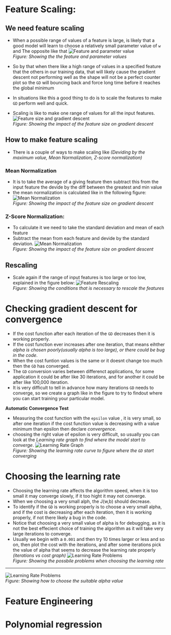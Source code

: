 # Feature Scaling:
## We need feature scaling
- When a possible range of values of a feature is large, is likely that a good model will learn to choose a relatively small parameter value of `w` and The opposite like that
![Feature and parameter value](/Images/C1_W2_FeatureAndParameterValues.png)  
*Figure: Showing the the feature and parameter values*

- So by that when there like a high range of values in a specified feature that the others in our training data, that will likely cause the gradient descent not performing well
as the shape will not be a perfect counter plot so the `GD` will bouncing back and force long time before it reaches the global minimum
- In situations like this a good thing to do is to scale the features to make `GD` perform well and quick.
- Scaling is like to make one range of values for all the input features.
![Feature size and gradient descent](/Images/C1_W2_FeatureSize&GradientDescent.png)  
*Figure: Showing the impact of the feature size on gradient descent*
## How to make feature scaling
- There is a couple of ways to make scaling like *(Deviding by the maximum value, Mean Normalization, Z-score normalization)*
### Mean Normalization
- It is to take the average of a giving feature then subtract this from the input feature the devide by the diff between the greatest and min value
- the mean normalization is calculated like in the following figure:
![Mean Normalization](/Images/C1_W2_MeanNormalization.png)  
*Figure: Showing the impact of the feature size on gradient descent*
### Z-Score Normalization:
- To calculate it we need to take the standard deviation and mean of each feature
- Subtract the mean from each feature and devide by the standard deviation.
![Mean Normalization](/Images/C1_W2_Z-ScoreNormalization.png)  
*Figure: Showing the impact of the feature size on gradient descent*  
## Rescaling
- Scale again if the range of input features is too large or too low, explained in the figure below:
![Feature Rescaling](/Images/C1_W2_FeatureRescaling.png)  
*Figure: Showing the conditions that is necessary to rescale the features*
# Checking gradient descent for convergence
- If the cost function after each iteration of the `GD` decreases then it is working properly.
- If the cost function ever increases after one iteration, that means eihther *alpha is chosen poorly(usually alpha is too large), or there could be bug in the code*.
- When the cost funtion values is the same or it doesnt change too much then the `GD` has converged.
- The `GD` conversion varies between differenct applications, for some application it could be after like 30 iterations, and for another it could be after like 100,000 iteration.
- It is very difficult to tell in advance how many iterations `GD` needs to converge, so we create a graph like in the figure to try to findout where you can start training your particular model.

**Automatic Convergence Test**
- Measuring the cost function with the `epsilon` value , it is very small, so after one iteration if the cost function value is decreasing with a value minimum than epsilon then declare *convergence*.  
- choosing the right value of epsilon is very difficult, so usually you can look at the *Learning rate graph to find where the model start to converge*.
![Learning Rate Graph](/Images/C1_W2_LearningRateGraph.png)  
*Figure: Showing the learning rate curve to figure where the `GD` start converging*
# Choosing the learning rate
- Choosing the learning rate affects the algorithm speed, when it is too small it may converge slowly, if it too hight it may not converge.
- When we choosing a very small alph, the J(w,b) should decrease.
- To identify if the `GD` is working properly is to choose a very small alpha, and if the cost is decreasing after each iteration, then it is working properly, if not there likely a bug in the code.
- Notice that choosing a very small value of alpha is for debugging, as it is not the best effecient choice of training the algorithm as it will take very large iterations to converge.
- Usually we begin with a `0.001` and then try 10 times larger or less and so on, then plot the cost with the iterations, and after some iterations pick the value of alpha that seems to decrease the learning rate properly *(iterations vs cost graph)* 
![Learning Rate Problems](/Images/C1_W2_learningRateProblem.png)  
*Figure: Showing the possbile problems when choosing the learning rate*
---
![Learning Rate Problems](/Images/C1_W2_ChoosingAlpha.png)  
*Figure: Showing how to choose the suitable alpha value*
# Feature Engineering
# Polynomial regression
# 